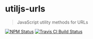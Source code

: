 # utiljs-urls

> JavaScript utility methods for URLs

<p>
  <a href="https://www.npmjs.com/package/utiljs-urls"><img alt="NPM Status" src="https://img.shields.io/npm/v/utiljs-urls.svg?style=flat"></a>
  <a href="https://travis-ci.org/creemama/utiljs"><img alt="Travis CI Build Status" src="https://img.shields.io/travis/creemama/utiljs/master.svg?style=flat-square&label=Travis+CI"></a>
</p>
